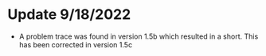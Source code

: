 
# Update 9/18/2022
- A problem trace was found in version 1.5b which resulted in a short.  This has been corrected in version 1.5c
